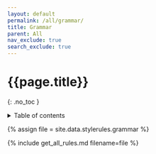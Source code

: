 ```yaml
---
layout: default
permalink: /all/grammar/
title: Grammar
parent: All
nav_exclude: true
search_exclude: true
---
```

# {{page.title}} 
{: .no_toc }
<details markdown="block">
  <summary>
    Table of contents
  </summary>
  {: .text-delta }
- TOC
{:toc}
</details>

{% assign file = site.data.stylerules.grammar %}

{% include get_all_rules.md filename=file %}